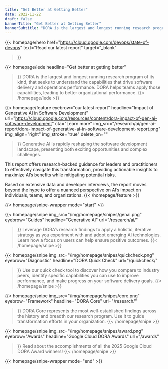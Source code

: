 ```yaml
---
title: "Get Better at Getting Better"
date: 2022-11-22
draft: false
bannerTitle: "Get Better at Getting Better"
bannerSubtitle: "DORA is the largest and longest running research program of its kind, that seeks to understand the capabilities that drive software delivery and operations performance. DORA helps teams apply those capabilities, leading to better organizational performance."
---
```


<!-- {{/* BEGIN content for 2025 homepage (dora-2025 theme).  This content does not appear when the default 'dora' theme is used. */}} -->
{{< homepage/hero
  href="https://cloud.google.com/devops/state-of-devops"
  text="Read our latest report"
  target="_blank"
  >}}

{{< homepage/lede
  headline="Get better at getting better"
  >}}
  DORA is the largest and longest running research program of its kind, that seeks to understand the capabilities that drive software delivery and operations performance. DORA helps teams apply those capabilities, leading to better organizational performance.
  {{< /homepage/lede >}}

{{< homepage/feature
  eyebrow="our latest report"
  headline="Impact of Generative AI in Software Development"
  url="https://cloud.google.com/resources/content/dora-impact-of-gen-ai-software-development"
  cta="Learn more"
  img_src="/research/ai/gen-ai-report/dora-impact-of-generative-ai-in-software-development-report.png"
  img_align="right"
  img_stroke="true"
  delete_on=""
  >}}
  Generative AI is rapidly reshaping the software development landscape, presenting both exciting opportunities and complex challenges.

  This report offers research-backed guidance for leaders and practitioners to effectively navigate this transformation, providing actionable insights to maximize AI’s benefits while mitigating potential risks.

  Based on extensive data and developer interviews, the report moves beyond the hype to offer a nuanced perspective on AI’s impact on individuals, teams, and organizations.
  {{< /homepage/feature >}}

{{< homepage/snipe-wrapper mode="start" >}}

  {{< homepage/snipe
    img_src="/img/homepage/snipes/genai.png"
    eyebrow="Guides"
    headline="Generative AI"
    url="/research/ai/"
  >}}
    Leverage DORA’s research findings to apply a holistic, iterative strategy as you experiment with and adopt emerging AI technologies. Learn how a focus on users can help ensure positive outcomes.
    {{< /homepage/snipe >}}

  {{< homepage/snipe
    img_src="/img/homepage/snipes/quickcheck.png"
    eyebrow="Diagnostic"
    headline="DORA Quick Check"
    url="/quickcheck/"
  >}}
    Use our quick check tool to discover how you compare to industry peers, identify specific capabilities you can use to improve performance, and make progress on your software delivery goals.
    {{< /homepage/snipe >}}

  {{< homepage/snipe
    img_src="/img/homepage/snipes/core.png"
    eyebrow="Framework"
    headline="DORA Core"
    url="/research/"
  >}}
    DORA Core represents the most well-established findings across the history and breadth our research program. Use it to guide transformation efforts in your organization.
    {{< /homepage/snipe >}}

  {{< homepage/snipe
    img_src="/img/homepage/snipes/award.png"
    eyebrow="Awards"
    headline="Google Cloud DORA Awards"
    url="/awards"
  >}}
    Read about the accomplishments of all the 2025 Google Cloud DORA Award winners!
    {{< /homepage/snipe >}}

{{< homepage/snipe-wrapper mode="end" >}}
